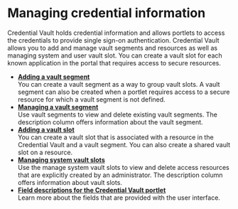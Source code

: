 # Managing credential information

Credential Vault holds credential information and allows portlets to access the credentials to provide single sign-on authentication. Credential Vault allows you to add and manage vault segments and resources as well as managing system and user vault slot. You can create a vault slot for each known application in the portal that requires access to secure resources.

-   **[Adding a vault segment](../managing_cred_info/h_cred_add_vault.md)**  
You can create a vault segment as a way to group vault slots. A vault segment can also be created when a portlet requires access to a secure resource for which a vault segment is not defined.
-   **[Managing a vault segment](../managing_cred_info/h_cred_manage_vault.md)**  
Use vault segments to view and delete existing vault segments. The description column offers information about the vault segment.
-   **[Adding a vault slot](../managing_cred_info/h_cred_add_slot.md)**  
You can create a vault slot that is associated with a resource in the Credential Vault and a vault segment. You can also create a shared vault slot on a resource.
-   **[Managing system vault slots](../managing_cred_info/h_cred_manage_slot.md)**  
Use the manage system vault slots to view and delete access resources that are explicitly created by an administrator. The description column offers information about vault slots.
-   **[Field descriptions for the Credential Vault portlet](../managing_cred_info/h_cred_fields.md)**  
Learn more about the fields that are provided with the user interface.

